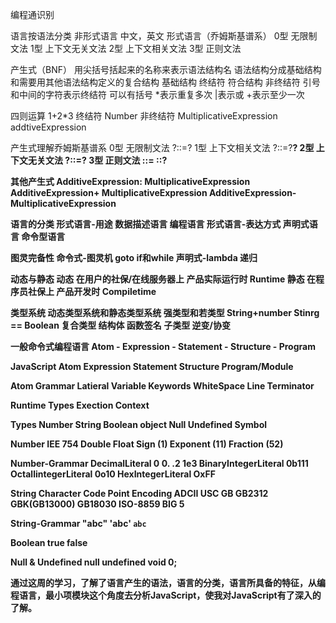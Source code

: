 编程通识别

语言按语法分类
非形式语言
  中文，英文
形式语言（乔姆斯基谱系）
  0型 无限制文法
  1型 上下文无关文法
  2型 上下文相关文法
  3型 正则文法

产生式（BNF）
用尖括号括起来的名称来表示语法结构名
语法结构分成基础结构和需要用其他语法结构定义的复合结构
  基础结构 终结符
  符合结构 非终结符
引号和中间的字符表示终结符
可以有括号
*表示重复多次
|表示或
+表示至少一次

四则运算
1+2*3
终结符
Number
非终结符
MultiplicativeExpression
addtiveExpression

产生式理解乔姆斯基谱系
0型 无限制文法
  ?::=?
1型 上下文相关文法
  <A>?::=?<B>?
2型 上下文无关文法
  <A>?::=?
3型 正则文法
  <A>::=<A>
  <A>::?<A>

其他产生式
AdditiveExpression:
  MultiplicativeExpression
  AdditiveExpression+
MultiplicativeExpression
 AdditiveExpression-
MultiplicativeExpression

语言的分类
形式语言-用途
  数据描述语言
  编程语言
形式语言-表达方式
  声明式语言
  命令型语言

图灵完备性
  命令式-图灵机
    goto
    if和while
  声明式-lambda
    递归

动态与静态
  动态
    在用户的社保/在线服务器上
    产品实际运行时
    Runtime
  静态
    在程序员社保上
    产品开发时
    Compiletime

类型系统
  动态类型系统和静态类型系统
  强类型和若类型
    String+number
    Stinrg == Boolean
  复合类型
    结构体
    函数签名
  子类型
    逆变/协变

一般命令式编程语言
Atom - Expression - Statement - Structure - Program

JavaScript
  Atom 
  Expression 
  Statement 
  Structure
  Program/Module 

Atom 
Grammar
Latieral 
Variable 
Keywords
WhiteSpace
Line Terminator 

Runtime 
Types 
Exection Context 

Types 
Number 
String 
Boolean 
object
Null 
Undefined 
Symbol 

Number 
IEE 754 Double Float 
Sign (1)
Exponent (11)
Fraction (52)

Number-Grammar 
DecimalLiteral
 0
 0.
 .2
 1e3 
BinaryIntegerLiteral 
 0b111 
OctallintegerLiteral 
  0o10 
HexIntegerLiteral 
  OxFF 

String 
Character 
Code Point
Encoding
ADCII 
USC 
GB
  GB2312
  GBK(GB13000)
  GB18030
ISO-8859
BIG 5

String-Grammar 
"abc"
'abc'
`abc`

Boolean 
true 
false 

Null & Undefined 
null 
undefined 
void 0;

通过这周的学习，了解了语言产生的语法，语言的分类，语言所具备的特征，从编程语言，最小项模块这个角度去分析JavaScript，使我对JavaScript有了深入的了解。